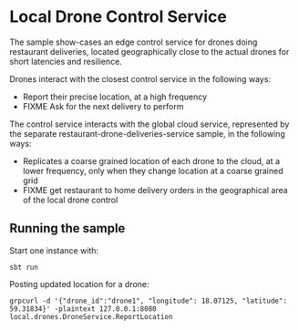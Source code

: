 # Local Drone Control Service

The sample show-cases an edge control service for drones doing restaurant deliveries,
located geographically close to the actual drones for short latencies and resilience. 

Drones interact with the closest control service in the following ways:

 * Report their precise location, at a high frequency
 * FIXME Ask for the next delivery to perform

The control service interacts with the global cloud service, represented by the separate 
restaurant-drone-deliveries-service sample, in the following ways:

 * Replicates a coarse grained location of each drone to the cloud, at a lower frequency, 
   only when they change location at a coarse grained grid
 * FIXME get restaurant to home delivery orders in the geographical area of the local drone control 

## Running the sample

Start one instance with:

```
sbt run
```

Posting updated location for a drone:

```
grpcurl -d '{"drone_id":"drone1", "longitude": 18.07125, "latitude": 59.31834}' -plaintext 127.0.0.1:8080 local.drones.DroneService.ReportLocation
```